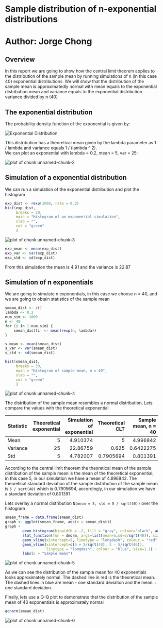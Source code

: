
# Sample distribution of n-exponential distributions
# Author: Jorge Chong

## Overview

In this report we are going to show how the central limit theorem applies to
the distribution of the sample mean by running simulations of n (in this case 40) 
exponential distributions. We will show that the distribution of the sample mean
is approximatedly normal with mean equals to the exponential distribution mean and
variance equals to the exponential distribution variance divided by n (40)

## The exponential distribution

The probability density function of the exponential is given by:  

![Exponential Distribution](exponential.gif)

This distribution has a theoretical mean given by the lambda parameter as 1 / lambda and
variance equals 1 / (lambda ^ 2).   
We can plot an exponential with lambda = 0.2, mean = 5, var = 25:

![plot of chunk unnamed-chunk-2](figure/unnamed-chunk-2-1.png) 

## Simulation of a exponential distribution

We can run a simulation of the exponential distribution and plot the histogram


```r
exp_dist <- rexp(1000, rate = 0.2)
hist(exp_dist, 
     breaks = 30, 
     main = "Histogram of an exponential simulation", 
     xlab = "",
     col = "green"
     )
```

![plot of chunk unnamed-chunk-3](figure/unnamed-chunk-3-1.png) 

```r
exp_mean <- mean(exp_dist)
exp_var <- var(exp_dist)
exp_std <- sd(exp_dist)
```

From this simulation the mean is 4.91 and the variance is 22.87

## Simulation of n exponentials

We are going to simulate n exponentials, in this case we choose n = 40, and we are going to
obtain statistics of the sample mean


```r
smean_dist <- c()
lambda <- 0.2
num_sim <- 1000
n <- 40
for (i in 1:num_sim) {
    smean_dist[i] <- mean(rexp(n, lambda))
}

s_mean <- mean(smean_dist)
s_var <- var(smean_dist)
s_std <- sd(smean_dist)

hist(smean_dist, 
     breaks = 30, 
     main = "Histogram of sample mean, n = 40", 
     xlab = "",
     col = "green"
     )
```

![plot of chunk unnamed-chunk-4](figure/unnamed-chunk-4-1.png) 

The distribution of the sample mean resembles a normal distribution. Lets compare the values with the theoretical exponential

Statistic  |  Theoretical exponential | Simulation of exponential | Theoretical CLT              | Sample mean, n = 40
-----------|-------------------------:|--------------------------:|-----------------------------:|------------------:
Mean       | 5        | 4.910374      | 5            | 4.996842
Variance   | 25    | 22.86759       | 0.625   | 0.6422275
Std        | 5        | 4.782007       | 0.7905694 | 0.801391

According to the central limit theorem the theoretical mean of the sample
distribution of the sample mean is the mean of the theoretical exponential, in this
case 5, in our simulation we have a mean of 4.996842. The theoretical
standard deviation of the sample distribution of the sample mean is ` 5 / sqrt(40) ` which is 0.7905694, accordingly, in our simulation we have a standard deviation of 0.801391

Lets overlay a normal distribution `N(mean = 5, std = 5 / sqrt(40))` over the histogram


```r
smean_frame = data.frame(smean_dist)
graph <- ggplot(smean_frame, aes(x = smean_dist))
graph + 
        geom_histogram(binwidth = .2, fill = "gray", colour="black", aes(y = ..density..)) + 
        stat_function(fun = dnorm, args=list(mean=5,sd=5/sqrt(40)), size = 1.5, colour="black") +
        geom_vline(xintercept=5, linetype = "longdash", colour = "red", size=1.1) + 
        geom_vline(xintercept=c(5 + 5/sqrt(40), 5 - 5/sqrt(40)), 
                   linetype = "longdash", colour = "blue", size=1.1) + 
        labs(x = "Sample mean")
```

![plot of chunk unnamed-chunk-5](figure/unnamed-chunk-5-1.png) 

As we can see the distribution of the sample mean for 40 exponentials looks approximately normal.
The dashed line in red is the theoretical mean. The dashed lines in blue are mean - one standard deviation and the mean + one standard deviation.

Finally, lets use a Q-Q plot to demonstrate that the distribution of the sample mean of 40 exponentials
is approximately normal


```r
qqnorm(smean_dist)
```

![plot of chunk unnamed-chunk-6](figure/unnamed-chunk-6-1.png) 

